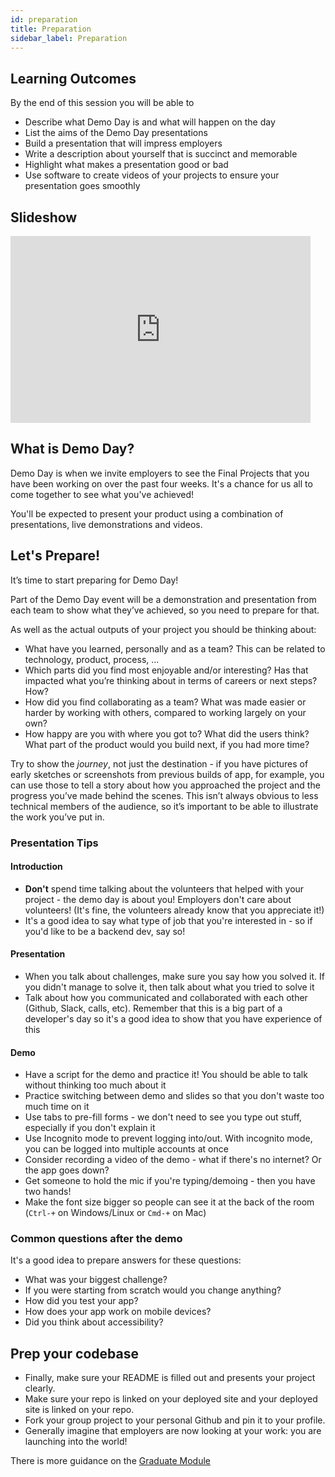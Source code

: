 ```yaml
---
id: preparation
title: Preparation
sidebar_label: Preparation
---
```


## Learning Outcomes

By the end of this session you will be able to

- Describe what Demo Day is and what will happen on the day
- List the aims of the Demo Day presentations
- Build a presentation that will impress employers
- Write a description about yourself that is succinct and memorable
- Highlight what makes a presentation good or bad
- Use software to create videos of your projects to ensure your presentation goes smoothly

## Slideshow

<iframe src="https://docs.google.com/presentation/d/e/2PACX-1vQLfMfy30P8RVJcxKlbZX4ElfgAFBDJz_AeOCJFLlshZjifnJqCktuBX4MmZl8qn4PfmoloNvUxI3tw/embed?start=false&loop=false&delayms=3000" frameborder="0" width="480" height="299" allowfullscreen="true" mozallowfullscreen="true" webkitallowfullscreen="true"></iframe>

## What is Demo Day?

Demo Day is when we invite employers to see the Final Projects that you have been working on over the past four weeks. It's a chance for us all to come together to see what you've achieved!

You'll be expected to present your product using a combination of presentations, live demonstrations and videos.

## Let's Prepare!

It’s time to start preparing for Demo Day!

Part of the Demo Day event will be a demonstration and presentation from each team to show what they’ve achieved, so you need to prepare for that.

As well as the actual outputs of your project you should be thinking about:

- What have you learned, personally and as a team? This can be related to technology, product, process, ...
- Which parts did you find most enjoyable and/or interesting? Has that impacted what you’re thinking about in terms of careers or next steps? How?
- How did you find collaborating as a team? What was made easier or harder by working with others, compared to working largely on your own?
- How happy are you with where you got to? What did the users think? What part of the product would you build next, if you had more time?

Try to show the _journey_, not just the destination - if you have pictures of early sketches or screenshots from previous builds of app, for example, you can use those to tell a story about how you approached the project and the progress you’ve made behind the scenes. This isn’t always obvious to less technical members of the audience, so it’s important to be able to illustrate the work you’ve put in.

### Presentation Tips

#### Introduction

- **Don't** spend time talking about the volunteers that helped with your project - the demo day is about you! Employers don't care about volunteers! (It's fine, the volunteers already know that you appreciate it!)
- It's a good idea to say what type of job that you're interested in - so if you'd like to be a backend dev, say so!

#### Presentation

- When you talk about challenges, make sure you say how you solved it. If you didn't manage to solve it, then talk about what you tried to solve it
- Talk about how you communicated and collaborated with each other (Github, Slack, calls, etc). Remember that this is a big part of a developer's day so it's a good idea to show that you have experience of this

#### Demo

- Have a script for the demo and practice it! You should be able to talk without thinking too much about it
- Practice switching between demo and slides so that you don't waste too much time on it
- Use tabs to pre-fill forms - we don't need to see you type out stuff, especially if you don't explain it
- Use Incognito mode to prevent logging into/out. With incognito mode, you can be logged into multiple accounts at once
- Consider recording a video of the demo - what if there's no internet? Or the app goes down?
- Get someone to hold the mic if you're typing/demoing - then you have two hands!
- Make the font size bigger so people can see it at the back of the room (`Ctrl-+` on Windows/Linux or `Cmd-+` on Mac)

### Common questions after the demo

It's a good idea to prepare answers for these questions:

- What was your biggest challenge?
- If you were starting from scratch would you change anything?
- How did you test your app?
- How does your app work on mobile devices?
- Did you think about accessibility?

## Prep your codebase

- Finally, make sure your README is filled out and presents your project clearly.
- Make sure your repo is linked on your deployed site and your deployed site is linked on your repo.
- Fork your group project to your personal Github and pin it to your profile.
- Generally imagine that employers are now looking at your work: you are launching into the world!

There is more guidance on the [Graduate Module](https://module-graduates.codeyourfuture.io/exercise-types/cv-and-job-prep/github)
